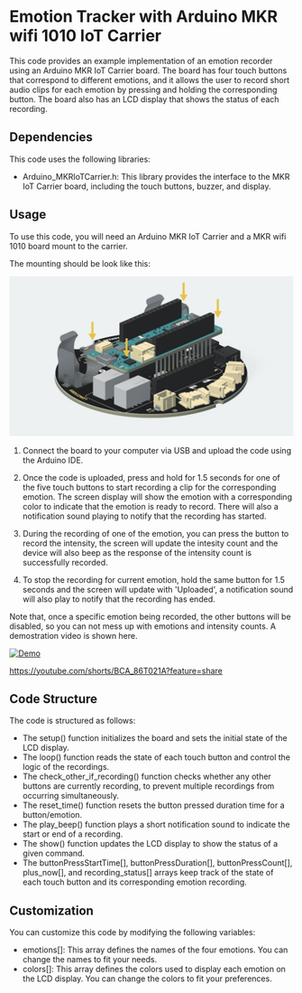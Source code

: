 # Emotion Tracker with Arduino MKR wifi 1010 IoT Carrier

This code provides an example implementation of an emotion recorder using an Arduino MKR IoT Carrier board. The board has four touch buttons that correspond to different emotions, and it allows the user to record short audio clips for each emotion by pressing and holding the corresponding button. The board also has an LCD display that shows the status of each recording.

## Dependencies

This code uses the following libraries:

- Arduino_MKRIoTCarrier.h: This library provides the interface to the MKR IoT Carrier board, including the touch buttons, buzzer, and display.

## Usage

To use this code, you will need an Arduino MKR IoT Carrier and a MKR wifi 1010 board mount to the carrier.

The mounting should be look like this:

![Connection](./images/1.png)

1. Connect the board to your computer via USB and upload the code using the Arduino IDE.

2. Once the code is uploaded, press and hold for 1.5 seconds for one of the five touch buttons to start recording a clip for the corresponding emotion. The screen display will show the emotion with a corresponding color to indicate that the emotion is ready to record. There will also a notification sound playing to notify that the recording has started.

3. During the recording of one of the emotion, you can press the button to record the intensity, the screen will update the intesity count and the device will also beep as the response of the intensity count is successfully recorded.

4. To stop the recording for current emotion, hold the same button for 1.5 seconds and the screen will update with 'Uploaded', a notification sound will also play to notify that the recording has ended.

Note that, once a specific emotion being recorded, the other buttons will be disabled, so you can not mess up with emotions and intensity counts. A demostration video is shown here.

[![Demo](<img src="./images/2.PNG" width="500">)](https://www.youtube.com/watch?v=BCA_86T021A)

https://youtube.com/shorts/BCA_86T021A?feature=share


## Code Structure
The code is structured as follows:

- The setup() function initializes the board and sets the initial state of the LCD display.
- The loop() function reads the state of each touch button and control the logic of the recordings.
- The check_other_if_recording() function checks whether any other buttons are currently recording, to prevent multiple recordings from occurring simultaneously.
- The reset_time() function resets the button pressed duration time for a button/emotion.
- The play_beep() function plays a short notification sound to indicate the start or end of a recording.
- The show() function updates the LCD display to show the status of a given command.
- The buttonPressStartTime[], buttonPressDuration[], buttonPressCount[], plus_now[], and recording_status[] arrays keep track of the state of each touch button and its corresponding emotion recording.

## Customization
You can customize this code by modifying the following variables:

- emotions[]: This array defines the names of the four emotions. You can change the names to fit your needs.
- colors[]: This array defines the colors used to display each emotion on the LCD display. You can change the colors to fit your preferences.
